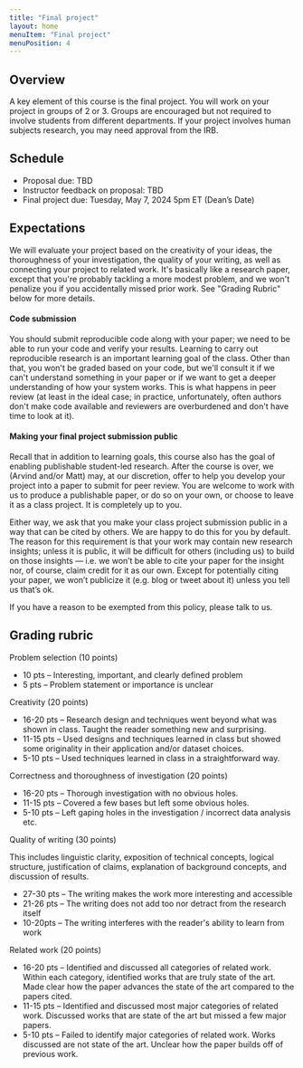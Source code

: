 ```yaml
---
title: "Final project"
layout: home
menuItem: "Final project"
menuPosition: 4
---
```


## Overview

A key element of this course is the final project. You will work on your project in groups of 2 or 3. Groups are encouraged but not required to involve students from different departments. If your project involves human subjects research, you may need approval from the IRB.

## Schedule

- Proposal due: TBD
- Instructor feedback on proposal: TBD
- Final project due: Tuesday, May 7, 2024 5pm ET (Dean’s Date)

## Expectations

We will evaluate your project based on the creativity of your ideas, the thoroughness of your investigation, the quality of your writing, as well as connecting your project to related work. It's basically like a research paper, except that you're probably tackling a more modest problem, and we won't penalize you if you accidentally missed prior work. See "Grading Rubric" below for more details.

#### Code submission

You should submit reproducible code along with your paper; we need to be able to run your code and verify your results. Learning to carry out reproducible research is an important learning goal of the class. Other than that, you won't be graded based on your code, but we'll consult it if we can't understand something in your paper or if we want to get a deeper understanding of how your system works. This is what happens in peer review (at least in the ideal case; in practice, unfortunately, often authors don't make code available and reviewers are overburdened and don't have time to look at it).

#### Making your final project submission public

Recall that in addition to learning goals, this course also has the goal of enabling publishable student-led research. After the course is over, we (Arvind and/or Matt) may, at our discretion, offer to help you develop your project into a paper to submit for peer review. You are welcome to work with us to produce a publishable paper, or do so on your own, or choose to leave it as a class project. It is completely up to you.

Either way, we ask that you make your class project submission public in a way that can be cited by others. We are happy to do this for you by default. The reason for this requirement is that your work may contain new research insights; unless it is public, it will be difficult for others (including us) to build on those insights — i.e. we won’t be able to cite your paper for the insight nor, of course, claim credit for it as our own. Except for potentially citing your paper, we won’t publicize it (e.g. blog or tweet about it) unless you tell us that’s ok.

If you have a reason to be exempted from this policy, please talk to us.

## Grading rubric

Problem selection (10 points)

- 10 pts – Interesting, important, and clearly defined problem
- 5 pts – Problem statement or importance is unclear

Creativity (20 points)

- 16-20 pts – Research design and techniques went beyond what was shown in class. Taught the reader something new and surprising.
- 11-15 pts – Used designs and techniques learned in class but showed some originality in their application and/or dataset choices.
- 5-10 pts – Used techniques learned in class in a straightforward way.

Correctness and thoroughness of investigation (20 points)

- 16-20 pts – Thorough investigation with no obvious holes.
- 11-15 pts – Covered a few bases but left some obvious holes.
- 5-10 pts – Left gaping holes in the investigation / incorrect data analysis etc.

Quality of writing (30 points)

This includes linguistic clarity, exposition of technical concepts, logical structure, justification of claims, explanation of background concepts, and discussion of results.

- 27-30 pts – The writing makes the work more interesting and accessible
- 21-26 pts – The writing does not add too nor detract from the research itself
- 10-20pts – The writing interferes with the reader's ability to learn from work

Related work (20 points)

- 16-20 pts – Identified and discussed all categories of related work. Within each category, identified works that are truly state of the art. Made clear how the paper advances the state of the art compared to the papers cited.
- 11-15 pts –  Identified and discussed most major categories of related work. Discussed works that are state of the art but missed a few major papers.
- 5-10 pts – Failed to identify major categories of related work. Works discussed are not state of the art. Unclear how the paper builds off of previous work.
